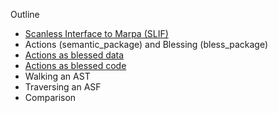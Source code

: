 Outline
- [Scanless Interface to Marpa (SLIF)](https://metacpan.org/pod/release/JKEGL/Marpa-R2-2.078000/pod/Scanless.pod)
- Actions (semantic_package) and Blessing (bless_package) 
- [Actions as blessed data](https://metacpan.org/pod/release/JKEGL/Marpa-R2-2.078000/pod/Scanless.pod)
- [Actions as blessed code](https://metacpan.org/source/JKEGL/Marpa-R2-2.078000/t/sl_gsyn.t)
- Walking an AST
- Traversing an ASF
- Comparison
